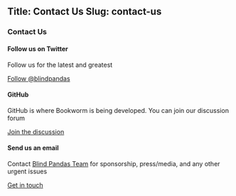 Title: Contact Us
Slug: contact-us
------------------------

<section class="services m-1 p-4">
  <div class="container-fluid d-flex align-items-center flex-column">
    <div class="row text-center">
      <div class="col-12">
        <h3>Contact Us</h3>
      </div>
      <div class="col-md-3 d-flex align-items-stretch p-2 mx-auto">
        <div class="icon-box p-1 m-2">
          <div class="icon p-2 text-secondary" role="presentation">
            <i class="fab fw fa-5x fa-twitter"></i>
          </div>
          <h4 class="title h4 pt-2">Follow us on Twitter</h4>
          <p class="description mx-md-5">Follow us for the latest and greatest</p>
          <a href="https://twitter.com/blindpandas" class="btn btn-info btn-sm">Follow @blindpandas</a>
        </div>
      </div>
      <div class="col-md-3 d-flex align-items-stretch p-2 mx-auto">
        <div class="icon-box p-1 m-2">
          <div class="icon p-2 text-secondary" role="presentation">
            <i class="fab fw fa-5x fa-github"></i>
          </div>
          <h4 class="title h4 pt-2">GitHub</h4>
          <p class="description mx-md-5">GitHub is where Bookworm is being developed. You can join our discussion forum</p>
          <a href="https://github.com/blindpandas/bookworm/discussions/" class="btn btn-primary btn-sm">Join the discussion</a>
        </div>
      </div>
      <div class="col-md-3 d-flex align-items-stretch p-2 mx-auto">
        <div class="icon-box p-1 m-2">
          <div class="icon p-2 text-secondary" role="presentation">
            <i class="fa fw fa-5x fa-envelope"></i>
          </div>
          <h4 class="title h4 pt-2">Send us an email</h4>
          <p class="description mx-md-5">Contact <a href="https://blindpandas.org">Blind Pandas Team</a> for sponsorship, press/media, and any other urgent issues</p>
          <a href="mailto:info@blindpandas.org" class="btn btn-outline-dark btn-sm">Get in touch</a>
        </div>
      </div>
    </div>
  </div>
</section>
